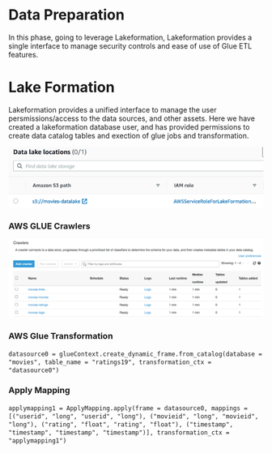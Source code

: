 # Data Preparation
In this phase, going to leverage Lakeformation, Lakeformation provides a single interface to manage security controls and ease of use of Glue ETL features.

# Lake Formation
Lakeformation provides a unified interface to manage the user persmissions/access to the data sources, and other assets.
Here we have created a lakeformation database user, and has provided permissions to create data catalog tables and exection of glue jobs and transformation.

![image](lfdatalocation.png)

### AWS GLUE Crawlers
![image](gluecrawlers.png)

### AWS Glue Transformation
```
datasource0 = glueContext.create_dynamic_frame.from_catalog(database = "movies", table_name = "ratings19", transformation_ctx = "datasource0")

```

### Apply Mapping

````
applymapping1 = ApplyMapping.apply(frame = datasource0, mappings = [("userid", "long", "userid", "long"), ("movieid", "long", "movieid", "long"), ("rating", "float", "rating", "float"), ("timestamp", "timestamp", "timestamp", "timestamp")], transformation_ctx = "applymapping1")
````

